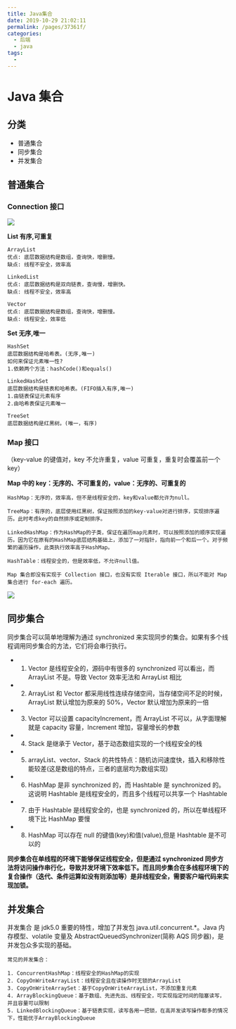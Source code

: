 ```yaml
---
title: Java集合
date: 2019-10-29 21:02:11
permalink: /pages/37361f/
categories:
  - 后端
  - java
tags:
  -
---
```


# Java 集合

## 分类

- 普通集合
- 同步集合
- 并发集合

## 普通集合

### Connection 接口

<!-- ![](https://cdn.jsdelivr.net/gh/gujunling/PicGo-image/test/201805140923111479.png) -->

<!-- ![](https://gitee.com/gujunling/pic-go-image/raw/master/test/201805140923111479.png) -->

![](https://sweetheartjq.cn/images/985104087d9f45bbbf231d503cea2096.png)

**List 有序,可重复**

```
ArrayList
优点: 底层数据结构是数组，查询快，增删慢。
缺点: 线程不安全，效率高

LinkedList
优点: 底层数据结构是双向链表，查询慢，增删快。
缺点: 线程不安全，效率高

Vector
优点: 底层数据结构是数组，查询快，增删慢。
缺点: 线程安全，效率低
```

**Set 无序,唯一**

```
HashSet
底层数据结构是哈希表。(无序,唯一)
如何来保证元素唯一性?
1.依赖两个方法：hashCode()和equals()

LinkedHashSet
底层数据结构是链表和哈希表。(FIFO插入有序,唯一)
1.由链表保证元素有序
2.由哈希表保证元素唯一

TreeSet
底层数据结构是红黑树。(唯一，有序)
```

### Map 接口

（key-value 的键值对，key 不允许重复，value 可重复，重复时会覆盖前一个 key）

**Map 中的 key：无序的、不可重复的，value：无序的、可重复的**

```
HashMap：无序的，效率高，但不是线程安全的，key和value都允许为null。

TreeMap：有序的，底层使用红黑树，保证按照添加的key-value对进行排序，实现排序遍历。此时考虑key的自然排序或定制排序。

LinkedHashMap：作为HashMap的子类，保证在遍历map元素时，可以按照添加的顺序实现遍历。因为它在原有的HashMap底层结构基础上，添加了一对指针，指向前一个和后一个。对于频繁的遍历操作，此类执行效率高于HashMap。

HashTable：线程安全的，但是效率低，不允许null值。

Map 集合即没有实现于 Collection 接口，也没有实现 Iterable 接口，所以不能对 Map 集合进行 for-each 遍历。
```

<!-- ![](https://cdn.jsdelivr.net/gh/gujunling/PicGo-image/test/201805140923111480.png) -->

<!-- ![](https://gitee.com/gujunling/pic-go-image/raw/master/test/201805140923111480.png) -->

![](https://sweetheartjq.cn/images/4e8e6b5a7baf49edac64a4f9c587a1ff.png)

## 同步集合

同步集合可以简单地理解为通过 synchronized 来实现同步的集合。如果有多个线程调用同步集合的方法，它们将会串行执行。

- 1. Vector 是线程安全的，源码中有很多的 synchronized 可以看出，而 ArrayList 不是。导致 Vector 效率无法和 ArrayList 相比

- 2. ArrayList 和 Vector 都采用线性连续存储空间，当存储空间不足的时候，ArrayList 默认增加为原来的 50%，Vector 默认增加为原来的一倍

- 3. Vector 可以设置 capacityIncrement，而 ArrayList 不可以，从字面理解就是 capacity 容量，Increment 增加，容量增长的参数

- 4. Stack 是继承于 Vector，基于动态数组实现的一个线程安全的栈

- 5. arrayList、vector、Stack 的共性特点：随机访问速度快，插入和移除性能较差(这是数组的特点，三者的底层均为数组实现)

- 6. HashMap 是非 synchronized 的，而 Hashtable 是 synchronized 的。这说明 Hashtable 是线程安全的，而且多个线程可以共享一个 Hashtable

- 7. 由于 Hashtable 是线程安全的，也是 synchronized 的，所以在单线程环境下比 HashMap 要慢

- 8. HashMap 可以存在 null 的键值(key)和值(value),但是 Hashtable 是不可以的

**同步集合在单线程的环境下能够保证线程安全，但是通过 synchronized 同步方法将访问操作串行化，导致并发环境下效率低下。而且同步集合在多线程环境下的复合操作（迭代、条件运算如没有则添加等）是非线程安全，需要客户端代码来实现加锁。**

## 并发集合

并发集合 是 jdk5.0 重要的特性，增加了并发包 java.util.concurrent.\*。Java 内存模型、volatile 变量及 AbstractQueuedSynchronizer(简称 AQS 同步器)，是并发包众多实现的基础。

```
常见的并发集合：

1. ConcurrentHashMap：线程安全的HashMap的实现
2. CopyOnWriteArrayList：线程安全且在读操作时无锁的ArrayList
3. CopyOnWriteArraySet：基于CopyOnWriteArrayList，不添加重复元素
4. ArrayBlockingQueue：基于数组、先进先出、线程安全，可实现指定时间的阻塞读写，并且容量可以限制
5. LinkedBlockingQueue：基于链表实现，读写各用一把锁，在高并发读写操作都多的情况下，性能优于ArrayBlockingQueue
```
